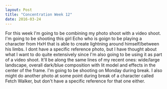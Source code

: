 ```yaml
---
layout: Post
title: "Concentration Week 12"
date: 2016-03-24
---
```


 

For this week I'm going to be combining my photo shoot with a video
shoot. I'm going to be shooting this girl Echo who is goign to be
playing a character from HxH that is able to create lightning around
himself/between his limbs. I dont have a specific reference photo, but I
have thought about what I want to do quite extensively since I'm also
going to be using it as part of a video shoot. It'll be along the same
lines of my recent ones: wide/large landscape, overall dark/blue
composition with lit model and effects in the center of the frame. I'm
going to be shooting on Monday during break. I also might do another
photo at some point during break of a character called Fetch Walker, but
don't have a specific reference for that one either.
